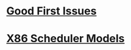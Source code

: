 
# [Good First Issues](https://github.com/llvm/llvm-project/contribute)

# [X86 Scheduler Models](https://github.com/llvm/llvm-project/issues?q=is%3Aissue%20label%3A%22backend%3AX86%20Scheduler%20Models%22%20sort%3Acreated-desc&page=3)
